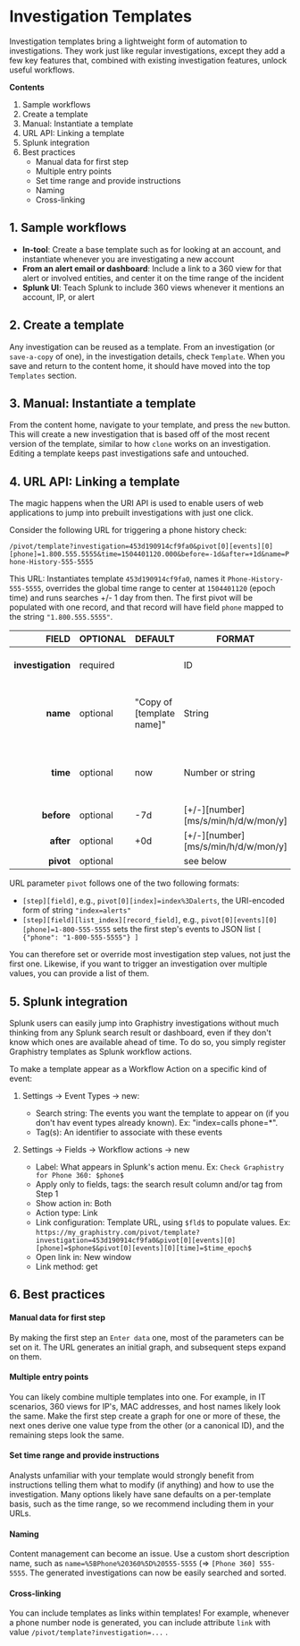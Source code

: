 # Investigation Templates

Investigation templates bring a lightweight form of automation to investigations. They work just like regular investigations, except they add a few key features that, combined with existing investigation features, unlock useful workflows.

**Contents**
1. Sample workflows
1. Create a template
1. Manual: Instantiate a template
1. URL API: Linking a template
1. Splunk integration
1. Best practices
    * Manual data for first step
    * Multiple entry points
    * Set time range  and provide instructions
    * Naming
    * Cross-linking


## 1. Sample workflows

* **In-tool**: Create a base template such as for looking at an account, and instantiate whenever you are investigating a new account
* **From an alert email or dashboard**: Include a link to a 360 view for that alert or involved entities, and center it on the time range of the incident
* **Splunk UI**: Teach Splunk to include 360 views whenever it mentions an account, IP, or alert


## 2. Create a template

Any investigation can be reused as a template. From an investigation (or `save-a-copy` of one), in the investigation details, check `Template`. When you save and return to the content home, it should have moved into the top `Templates` section. 

## 3. Manual: Instantiate a template

From the content home, navigate to your template, and press the `new` button. This will create a new investigation that is based off of the most recent version of the template, similar to how `clone` works on an investigation. Editing a template keeps past investigations safe and untouched.

## 4. URL API: Linking a template

The magic happens when the URI API is used to enable users of web applications to jump into prebuilt investigations with just one click. 

Consider the following URL for triggering a phone history check:

`/pivot/template?investigation=453d190914cf9fa0&pivot[0][events][0][phone]=1.800.555.5555&time=1504401120.000&before=-1d&after=+1d&name=Phone-History-555-5555`

This URL: Instantiates template `453d190914cf9fa0`, names it `Phone-History-555-5555`, overrides the global time range to center at `1504401120` (epoch time) and runs searches +/- 1 day from then. The first pivot will be populated with one record, and that record will have field `phone` mapped to the string `"1.800.555.5555"`. 


|  FIELD	        | OPTIONAL 	| DEFAULT 	                | FORMAT 	| NOTES 	|
|--------------------:|-------	  |-------	                  |--------	|-------	|
| **investigation** 	| required 	|   	                      | ID 	    | Get template ID from its URL. Ex: 453d190914cf9fa0 	|
| **name** 	          | optional 	| "Copy of [template name]" | String 	| Recommend using a short standard pattern to  group together ("[Phone History] ...") 	|
| **time**	          | optional 	|  now	                    | Number or string 	| Epoch time (number) or best-effort if not a number. Ex: 1504401120 	|
| **before** 	        | optional 	| -7d	                    	| [+/-][number][ms/s/min/h/d/w/mon/y] 	| Ex: -1d 	|
| **after** 	        | optional 	| +0d	                     	| [+/-][number][ms/s/min/h/d/w/mon/y] 	| Ex: +3min 	|
| **pivot** 	        | optional 	|   	                     	|  see below	| see below	|

URL parameter `pivot` follows one of the two following formats:
* `[step][field]`, e.g., `pivot[0][index]=index%3Dalerts`, the URI-encoded form of string `"index=alerts"`
* `[step][field][list_index][record_field]`, e.g., `pivot[0][events][0][phone]=1-800-555-5555` sets the first step's events to JSON list `[ {"phone": "1-800-555-5555"} ]`

You can therefore set or override most investigation step values, not just the first one. Likewise, if you want to trigger an investigation over multiple values, you can provide a list of them.

## 5. Splunk integration

Splunk users can easily jump into Graphistry investigations without much thinking from any Splunk search result or dashboard, even if they don't know which ones are available ahead of time.  To do so, you simply register Graphistry templates as Splunk workflow actions.

To make a template appear as a Workflow Action on a specific kind of event:

1. Settings -> Event Types -> new: 

    * Search string: The events you want the template to appear on (if you don't hav event types already known). Ex: "index=calls phone=*".
    * Tag(s): An identifier to associate with these events

2. Settings -> Fields -> Workflow actions -> new

    * Label: What appears in Splunk's action menu. Ex: `Check Graphistry for Phone 360: $phone$`
    * Apply only to fields, tags: the search result column and/or tag from Step 1
    * Show action in: Both
    * Action type: Link
    * Link configuration: Template URL, using `$fld$` to populate values. Ex: `https://my_graphistry.com/pivot/template?investigation=453d190914cf9fa0&pivot[0][events][0][phone]=$phone$&pivot[0][events][0][time]=$time_epoch$` 
    * Open link in: New window
    * Link method: get

## 6. Best practices

#### Manual data for first step

By making the first step an `Enter data` one, most of the parameters can be set on it. The URL generates an initial graph, and subsequent steps expand on them.

#### Multiple entry points

You can likely combine multiple templates into one. For example, in IT scenarios, 360 views for IP's, MAC addresses, and host names likely look the same. Make the first step create a graph for one or more of these, the next ones derive one value type from the other (or a canonical ID), and the remaining steps look the same.

#### Set time range  and provide instructions

Analysts unfamiliar with your template would strongly benefit from instructions telling them what to modify (if anything) and how to use the investigation. Many options likely have sane defaults on a per-template basis, such as the time range, so we recommend including them in your URLs.

#### Naming

Content management can become an issue. Use a custom short description name, such as `name=%5BPhone%20360%5D%20555-5555` (=> `[Phone 360] 555-5555`. The generated investigations can now be easily searched and sorted.

#### Cross-linking

You can include templates as links within templates! For example, whenever a phone number node is generated, you can include attribute `link` with value `/pivot/template?investigation=...` .
